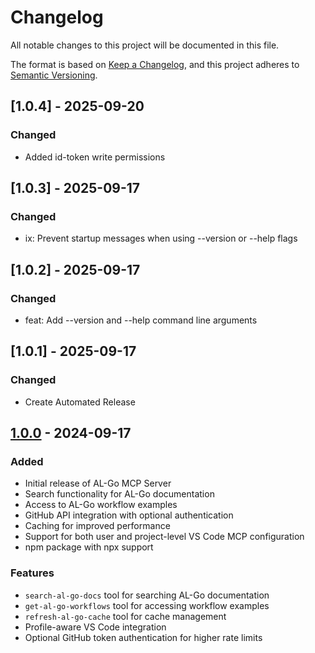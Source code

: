 # Changelog

All notable changes to this project will be documented in this file.

The format is based on [Keep a Changelog](https://keepachangelog.com/en/1.0.0/),
and this project adheres to [Semantic Versioning](https://semver.org/spec/v2.0.0.html).

## [1.0.4] - 2025-09-20

### Changed
- Added id-token write permissions

## [1.0.3] - 2025-09-17

### Changed
- ix: Prevent startup messages when using --version or --help flags

## [1.0.2] - 2025-09-17

### Changed
- feat: Add --version and --help command line arguments

## [1.0.1] - 2025-09-17

### Changed
- Create Automated Release

## [1.0.0] - 2024-09-17

### Added
- Initial release of AL-Go MCP Server
- Search functionality for AL-Go documentation
- Access to AL-Go workflow examples
- GitHub API integration with optional authentication
- Caching for improved performance
- Support for both user and project-level VS Code MCP configuration
- npm package with npx support

### Features
- `search-al-go-docs` tool for searching AL-Go documentation
- `get-al-go-workflows` tool for accessing workflow examples
- `refresh-al-go-cache` tool for cache management
- Profile-aware VS Code integration
- Optional GitHub token authentication for higher rate limits

[1.0.0]: https://github.com/louagej/al-go-mcp-server/releases/tag/v1.0.0